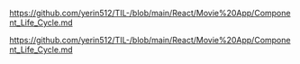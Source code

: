 https://github.com/yerin512/TIL-/blob/main/React/Movie%20App/Component_Life_Cycle.md

https://github.com/yerin512/TIL-/blob/main/React/Movie%20App/Component_Life_Cycle.md
